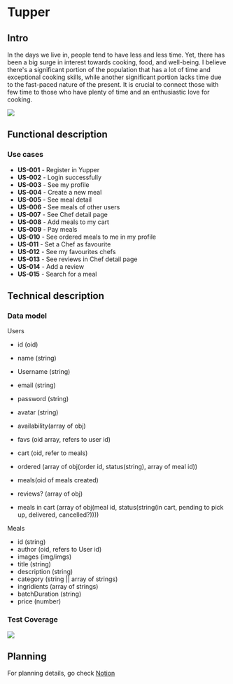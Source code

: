 # Tupper

## Intro

In the days we live in, people tend to have less and less time. Yet, there has been a big surge in interest towards cooking, food, and well-being. I believe there's a significant portion of the population that has a lot of time and exceptional cooking skills, while another significant portion lacks time due to the fast-paced nature of the present. It is crucial to connect those with few time to those who have plenty of time and an enthusiastic love for cooking.

![](https://media.giphy.com/media/wry7vkOOmDTMs/giphy.gif)

## Functional description

### Use cases

- **US-001** - Register in Yupper
- **US-002** - Login successfully
- **US-003** - See my profile
- **US-004** - Create a new meal
- **US-005** - See meal detail
- **US-006** - See meals of other users
- **US-007** - See Chef detail page
- **US-008** - Add meals to my cart
- **US-009** - Pay meals
- **US-010** - See ordered meals to me in my profile
- **US-011** - Set a Chef as favourite
- **US-012** - See my favourites chefs
- **US-013** - See reviews in Chef detail page
- **US-014** - Add a review
- **US-015** - Search for a meal

## Technical description

### Data model

Users
- id (oid)
- name (string)
- Username (string)
- email (string)
- password (string)
- avatar (string)
- availability(array of obj)
- favs (oid array, refers to user id)
- cart (oid, refer to meals)
- ordered (array of obj(order id, status(string), array of meal id))
- meals(oid of meals created)
- reviews? (array of obj)

- meals in cart (array of obj(meal id, status(string(in cart, pending to pick up, delivered, cancelled?))))

Meals
- id (string)
- author (oid, refers to User id)
- images (img/imgs)
- title (string)
- description (string)
- category (string || array of strings)
- ingridients (array of strings)
- batchDuration (string)
- price (number)

### Test Coverage

![](https://wac-cdn.atlassian.com/dam/jcr:f29e7890-4a7a-4590-bc8b-c4c775ec301d/CDmicro-600x338-retina2x-A_11-58-7.png?cdnVersion=1077)

## Planning

For planning details, go check [Notion](https://lily-dentist-2a0.notion.site/ISDI-Final-project-9e8e2b7b2b034ac2923d8d9808f9d614?pvs=4)